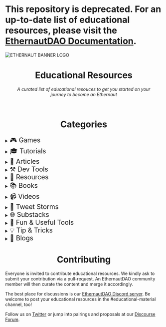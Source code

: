 # This repository is deprecated. For an up-to-date list of educational resources, please visit the [EthernautDAO Documentation](https://github.com/ethernautdao/documentation).

![ETHERNAUT BANNER LOGO](img/banner.jfif)

<h1 align="center">Educational Resources</h1>

*<p align="center">A curated list of educational resouces to get you started on your <br />journey to become an Ethernaut </p>*

<br /><h1 align="center">Categories</h1>

<details>
  <summary><span style="font-size: 1.5em;">🎮 Games</span></summary>

<br />

| **Description** | **Link** |
| ----------- | ----------- |
| Ethernaut CTF | https://ethernaut.openzeppelin.com/ |
| CryptoZombies | https://cryptozombies.io/ |
| Blockchain security games & challenges | https://github.com/openblocksec/blocksec-ctfs |
| Damn Vulnerable DeFi | https://www.damnvulnerabledefi.xyz/ |
| Capture the Ether | https://capturetheether.com/ |

</details>

<details>
  <summary><span style="font-size: 1.5em;">🎓 Tutorials</span></summary>

<br />

| **Description** | **Link** |
| ----------- | ----------- |
| Hardhat | https://hardhat.org/tutorial/ |
| Let's Do Defi Guides | https://letsdodefi.com/ |

</details>

<details>
  <summary><span style="font-size: 1.5em;">📑 Articles</span></summary>

<br />

| **Description** | **Link** |
| ----------- | ----------- |
| The Complete Guide to Full Stack Ethereum Development      | https://dev.to/dabit3/the-complete-guide-to-full-stack-ethereum-development-3j13 |
| How to Get Into Ethereum/Crypto/Web3 as a Developer  | https://dev.to/dabit3/how-to-get-into-ethereum-crypto-web3-as-a-developer-9l6 |
| How to become a DeFi Developer - Kerman Kohli| https://defiweekly.substack.com/p/how-to-become-a-defi-developer |
| A Guide for Developers Interested in Learning Blockchain Development| https://www.linumlabs.com/articles/a-guide-for-developers-interested-in-learning-blockchain-development |
| Taking undercollateralized loans for fun and for profit | https://samczsun.com/taking-undercollateralized-loans-for-fun-and-for-profit/ |
| Resources for learning smart contract security | https://immunefi.com/learn/ |
| Most common smart contract bugs of 2020 | https://medium.com/solidified/most-common-smart-contract-bugs-of-2020-c1edfe9340ac |
| Deconstructing a Solidity Contract —Part I | https://blog.openzeppelin.com/deconstructing-a-solidity-contract-part-i-introduction-832efd2d7737/ |
| Developer Superpowers with The Graph | https://theethernaut.substack.com/p/developer-superpowers-with-thegraph |

</details>

<details>
  <summary><span style="font-size: 1.5em;">⚒️ Dev Tools</span></summary>

 <br />

| **Description** | **Link** |
| ----------- | ----------- |
| Hardhat | https://hardhat.org/ |
| Infura | https://infura.io/ |
| Alchemy | https://www.alchemy.com/ |
| Tenderly - Smart Contract Monitoring and Alerting | https://tenderly.co/ |

</details>

<details>
  <summary><span style="font-size: 1.5em;">📜 Resources</span></summary>

<br />

| **Description** | **Link** |
| ----------- | ----------- |
| Kernel - Smart Contracts | https://kernel.community/en/resources/smart-contracts |
| Kernel - Security | https://kernel.community/en/resources/security |
| Solidity Crash Course | https://www.notion.so/Solidity-Crash-Course-Curriculum-7f61f269f1d54be5b6f92bd881fc4d74 |
| Build Guidl | https://buidlguidl.com/ |
| ETH Foundation Developer Guide | https://ethereum.org/en/developers/ |
| Learn Solidity in X and Y  | https://learnxinyminutes.com/docs/solidity/ |
| DeFi Threat Matrix  | https://github.com/freight-trust/defi-threat |
| Defi Developer RoadMap | https://github.com/OffcierCia/DeFi-Developer-Road-Map |
| Various Resources by ConseSys | https://github.com/ConsenSys/ethereum-developer-tools-list/blob/master/EcosystemResources.md |


</details>

<details>
  <summary><span style="font-size: 1.5em;">📚 Books</span></summary>

<br />

| **Description** | **Link** |
| ----------- | ----------- |
| Mastering Ethereum | https://github.com/ethereumbook/ethereumbook |
| Life After Google: The Fall of Big Data and the Rise of the Blockchain Economy | [Audible link](https://www.audible.com/pd/Life-After-Google-Audiobook/B07FCQJJQK?action_code=ASSGB149080119000H&share_location=pdp) |
| Token Economy Book | https://github.com/sherminvo/TokenEconomyBook/wiki |

</details>

<details>
  <summary><span style="font-size: 1.5em;">📹 Videos</span></summary>

<br />

| **Description** | **Link** |
| ----------- | ----------- |
| Finematics | https://www.youtube.com/channel/UCh1ob28ceGdqohUnR7vBACA |
| Defi Weekly | https://www.youtube.com/channel/UCksmBX-Jj_FGYX3EJahKW3Q |
| Bankless | https://www.youtube.com/c/Bankless/videos |
| Industry Talks Austin Griffith | https://www.youtube.com/watch?v=TGlklzDmTyc |

</details>

<details>
  <summary><span style="font-size: 1.5em;">📣 Tweet Storms</span></summary>

<br />

| **Description** | **Link** |
| ----------- | ----------- |
| Solidity Recommendation by Santiago Palladino | https://docs.google.com/spreadsheets/d/1aq9y_dygyST48JmQKd0MYJzZaH8-3eDqWbQbp5pw6Xs/edit?usp=sharing |

</details>

<details>
  <summary><span style="font-size: 1.5em;">🌐 Substacks</span></summary>

<br />

| **Description** | **Link** |
| ----------- | ----------- |
| Defi Weekly Substack      | https://defiweekly.substack.com/       |
| Secureum: Perspectives on security topics in Ethereum | https://secureum.substack.com/ |

</details>

<details>
  <summary><span style="font-size: 1.5em;">🧰 Fun & Useful Tools</span></summary>

<br />

| **Description** | **Link** |
| ----------- | ----------- |
| A Windows 95 themed UI for interacting with Ethereum smart contracts.     | https://eth95.dev/  |

</details>

<details>
  <summary><span style="font-size: 1.5em;">💡 Tip & Tricks</span></summary>

<br />

| **From** | **Tip/Trick** | **Description** |
| --------------- | ----------- | ----------- |
| Will@Linum Labs |  Loading web3.js into the dev console     | [Use ES6 modules from dev tools console](https://stackoverflow.com/questions/52569996/how-to-use-es6-modules-from-dev-tools-console). That should help you load web3.js. You should be able to interact with MetaMask even without loading web3.js through the window.ethereum api, I think these would be the docs for that: [MetaMask Eth-provider](https://docs.metamask.io/guide/ethereum-providerhtml#table-of-contents) |

</details>

<details>
  <summary><span style="font-size: 1.5em;">📃 Blogs</span></summary>

<br />

| **Description** | **Link** |
| ----------- | ----------- |
| Alberto Cuesta Cañada  (Yield Protocol)      | https://albertocuestacanada.medium.com/       |
|                                              | https://hackernoon.com/u/albertocuestacanada |

</details>

<h1 align="center">Contributing</h1>

Everyone is invited to contribute educational resources. We kindly ask to submit your contribution via a pull-request. An EthernautDAO community member will then curate the content and merge it accordingly.

The best place for discussions is our [EthernautDAO Discord server](https://discord.gg/RQ5WYDxUF3). Be welcome to post your educational resources in the #educational-material channel, too!

Follow us on [Twitter](https://twitter.com/ethernautdao) or jump into pairings and proposals at our [Discourse Forum](https://forum.ethernautdao.io/).
